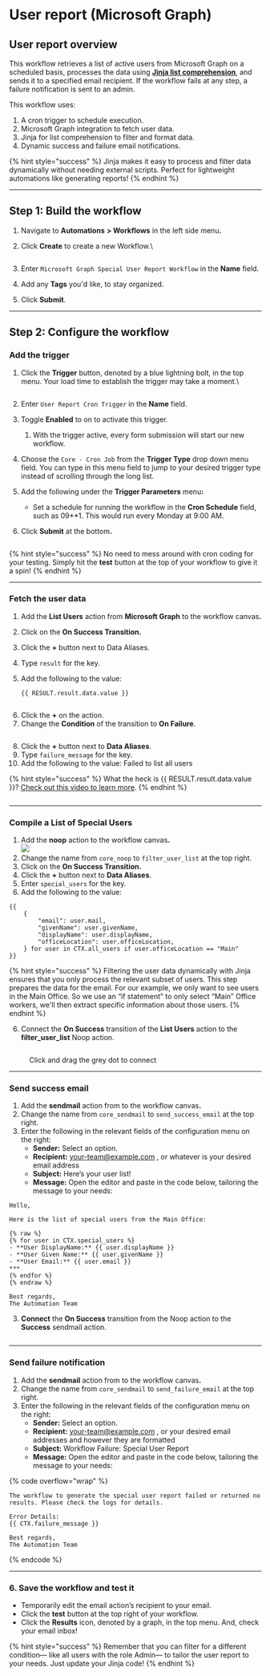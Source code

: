 # User report (Microsoft Graph)

## User report overview

This workflow retrieves a list of active users from Microsoft Graph on a scheduled basis, processes the data using [**Jinja list comprehension**](../rewst-foundations/jinja-essentials-for-workflow-automation/jinja-list-comprehension.md), and sends it to a specified email recipient. If the workflow fails at any step, a failure notification is sent to an admin.

This workflow uses:

1. A cron trigger to schedule execution.
2. Microsoft Graph integration to fetch user data.
3. Jinja for list comprehension to filter and format data.
4. Dynamic success and failure email notifications.

{% hint style="success" %}
Jinja makes it easy to process and filter data dynamically without needing external scripts. Perfect for lightweight automations like generating reports!
{% endhint %}

***

## **Step 1: Build the workflow**

1. Navigate to **Automations** **> Workflows** in the left side men&#x75;**.**
2.  Click **Create** to create a new Workflow.\


    <figure><img src="../../.gitbook/assets/Screenshot 2025-02-04 at 4.11.44 PM.png" alt=""><figcaption></figcaption></figure>
3. Enter `Microsoft Graph Special User Report Workflow` in the **Name** field.
4. Add any **Tags** you'd like, to stay organized.&#x20;
5. Click **Submit**.

***

## **Step 2: Configure the workflow**

### Add the trigger

1.  Click the **Trigger** button, denoted by a blue lightning bolt, in the top menu. Your load time to establish the trigger may take a moment.\


    <figure><img src="../../.gitbook/assets/Screenshot 2025-02-04 at 3.46.29 PM.png" alt=""><figcaption></figcaption></figure>
2. Enter `User Report Cron Trigger`  in the **Name** field.
3. Toggle **Enabled** to on to activate this trigger.
   1. With the trigger active, every form submission will start our new workflow.
4. Choose the `Core - Cron Job` from the **Trigger Type** drop down menu field. You can type in this menu field to jump to your desired trigger type instead of scrolling through the long list.
5. Add the following under the **Trigger Parameters** men&#x75;**:**
   * Set a schedule for running the workflow in the **Cron Schedule** field, such as 09\*\*1. This would run every Monday at 9:00 AM.
6. Click **Submit** at the botto&#x6D;**.**

<figure><img src="../../.gitbook/assets/Screenshot%202025-01-22%20at%2010.42.28%E2%80%AFAM.png" alt=""><figcaption></figcaption></figure>

{% hint style="success" %}
No need to mess around with cron coding for your testing. Simply hit the **test** button at the top of your workflow to give it a spin!
{% endhint %}

***

### **Fetch the user data**

1. Add the **List Users** action from **Microsoft Graph** to the workflow canva&#x73;**.**&#x20;
2. Click on the **On Success Transition.**
3. Click the **+** button next to Data Aliases.
4. Type `result` for the key.
5.  Add the following to the value:&#x20;

    `{{ RESULT.result.data.value }}`

<figure><img src="../../.gitbook/assets/Screenshot%202025-01-22%20at%2011.47.23%E2%80%AFAM.png" alt=""><figcaption></figcaption></figure>

6. Click the **+** on the action.&#x20;
7. Change the **Condition** of the transition to **On Failure**.

<figure><img src="../../.gitbook/assets/Screenshot 2025-02-04 at 1.26.12 PM.png" alt=""><figcaption></figcaption></figure>

8. Click the **+** button next to **Data Aliases**.
9. Type `failure_message` for the key.
10. Add the following to the value: Failed to list all users

{% hint style="success" %}
What the heck is \{{ RESULT.result.data.value \}}? [Check out this video to learn more](../micro-courses/how-to-reference-data-with-variables.md).
{% endhint %}

<figure><img src="../../.gitbook/assets/Screenshot 2025-02-04 at 1.49.03 PM.png" alt=""><figcaption></figcaption></figure>

***

### **Compile a List of Special Users**

1. Add the **noop** action to the workflow canva&#x73;**.** \
   ![](<../../.gitbook/assets/Screenshot 2025-02-04 at 4.18.03 PM.png>)
2. Change the name from `core_noop` to `filter_user_list` at the top right.
3. Click on the **On Success Transition.**
4. Click the **+** button next to **Data Aliases**.
5. Enter `special_users` for the key.
6. Add the following to the value:&#x20;

```django
{{
    {
        "email": user.mail,
        "givenName": user.givenName,
        "displayName": user.displayName,
        "officeLocation": user.officeLocation,
    } for user in CTX.all_users if user.officeLocation == "Main"
}}
```

{% hint style="success" %}
Filtering the user data dynamically with Jinja ensures that you only process the relevant subset of users. This step prepares the data for the email. For our example, we only want to see users in the Main Office. So we use an “if statement” to only select “Main” Office workers, we'll then extract specific information about those users.
{% endhint %}

6. Connect the **On Success** transition of the **List Users** action to the **filter\_user\_list** Noop action.

<figure><img src="../../.gitbook/assets/Screenshot 2025-02-04 at 1.54.22 PM.png" alt=""><figcaption><p>Click and drag the grey dot to connect</p></figcaption></figure>

***

### **Send success email**

1. Add the **sendmail** action from to the workflow canva&#x73;**.**&#x20;
2. Change the name from `core_sendmail` to `send_success_email` at the top right.
3. Enter the following in the relevant fields of the configuration menu on the right:
   * **Sender:** Select an option.
   * **Recipient:** [your-team@example.com](mailto:your-team@example.com) , or whatever is your desired email address
   * **Subject:** Here’s your user list!&#x20;
   * **Message:** Open the editor and paste in the code below, tailoring the message to your needs:

```django
Hello, 

Here is the list of special users from the Main Office:

{% raw %}
{% for user in CTX.special_users %}
- **User DisplayName:** {{ user.displayName }}
- **User Given Name:** {{ user.givenName }}
- **User Email:** {{ user.email }}
***
{% endfor %}
{% endraw %}

Best regards, 
The Automation Team
```

3. **Connect** the **On Success** transition from the Noop action to the **Success** sendmail action.

<figure><img src="../../.gitbook/assets/Screenshot 2025-02-04 at 2.03.51 PM.png" alt=""><figcaption></figcaption></figure>

***

### &#x20;**Send failure notification**

1. Add the **sendmail** action from to the workflow canva&#x73;**.**&#x20;
2. Change the name from `core_sendmail` to `send_failure_email` at the top right.
3. Enter the following in the relevant fields of the configuration menu on the right:
   * **Sender:** Select an option.
   * **Recipient:** [your-team@example.com](mailto:your-team@example.com) , or your desired email addresses and however they are formatted
   * **Subject:** Workflow Failure: Special User Report
   * **Message:** Open the editor and paste in the code below, tailoring the message to your needs:

{% code overflow="wrap" %}
```django
The workflow to generate the special user report failed or returned no results. Please check the logs for details.

Error Details:
{{ CTX.failure_message }}

Best regards,
The Automation Team
```
{% endcode %}

***

### 6. Save the workflow and test it

* Temporarily edit the email action’s recipient to your email.
* Click the **test** button at the top right of your workflow.
* Click the **Results** icon, denoted by a graph, in the top menu. And, check your email inbox!

{% hint style="success" %}
Remember that you can filter for a different condition— like all users with the role Admin— to tailor the user report to your needs. Just update your Jinja code!
{% endhint %}
